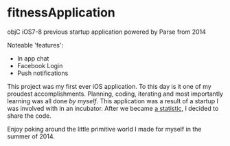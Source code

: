 # fitnessApplication
objC iOS7-8 previous startup application powered by Parse from 2014

Noteable 'features':
* In app chat
* Facebook Login 
* Push notifications

This project was my first ever iOS application. To this day is it one of my proudest accomplishments.
Planning, coding, iterating and most importantly learning was all done _by myself_.
This application was a result of a startup I was involved with in an incubator. 
After we became [a statistic](http://www.forbes.com/sites/neilpatel/2015/01/16/90-of-startups-will-fail-heres-what-you-need-to-know-about-the-10/#3fc13cbd55e1), I decided to share the code.

Enjoy poking around the little primitive world I made for myself in the summer of 2014.
